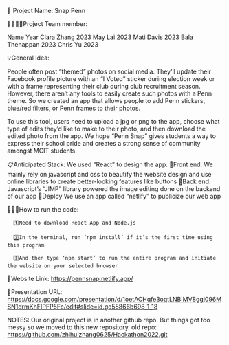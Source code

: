 📂 Project Name: Snap Penn

👨‍👨‍👦‍👦Project Team member:

Name 			      Year
Clara Zhang		  2023
May Lai		      2023
Mati Davis		  2023
Bala Thenappan 	2023
Chris Yu		    2023


💡General Idea:

  People often post “themed” photos on social media. They’ll update their Facebook profile picture with an “I Voted” sticker during election week or with a frame representing their club during club recruitment season. However, there aren’t any tools to easily create such photos with a Penn theme. So we created an app that allows people to add Penn stickers, blue/red filters, or Penn frames to their photos. 

  To use this tool, users need to upload a jpg or png to the app, choose what type of edits they’d like to make to their photo, and then download the edited photo from the app. We hope “Penn Snap” gives students a way to express their school pride and creates a strong sense of community amongst MCIT students. 



📋Anticipated Stack: 
    We used “React” to design the app. 
      📱Front end: 
        We mainly rely on javascript and css to beautify the website design and use online libraries to create better-looking features like buttons
      📱Back end:
        Javascript’s “JIMP” library powered the image editing done on the backend of our app
      📱Deploy
        We use an app called “netlify” to publicize our web app


👩🏻‍💻How to run the code:

      1️⃣Need to download React App and Node.js
      
      2️⃣In the terminal, run ‘npm install’ if it’s the first time using this program
      
      3️⃣And then type ‘npm start’ to run the entire program and initiate the website on your selected browser

🔗Website Link:
      https://pennsnap.netlify.app/

🔗Presentation URL: 
      https://docs.google.com/presentation/d/1oetACHqfe3oqtLNBIMV8ggj096MSN1drmKhFIPFP5Fc/edit#slide=id.ge55866b698_1_18

NOTES: Our original project is in another github repo. But things got too messy so we moved to this new repository.
        old repo: https://github.com/zhihuizhang0625/Hackathon2022.git
